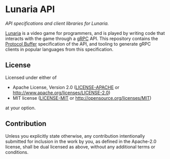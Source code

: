 # Lunaria API

_API specifications and client libraries for Lunaria._

[Lunaria] is a video game for programmers, and is played by writing code that
interacts with the game through a [gRPC] API. This repository contains the
[Protocol Buffer][protobuf] specification of the API, and tooling to generate
gRPC clients in popular languages from this specification.

## License

Licensed under either of

- Apache License, Version 2.0 ([LICENSE-APACHE](LICENSE-APACHE) or <http://www.apache.org/licenses/LICENSE-2.0>)
- MIT license ([LICENSE-MIT](LICENSE-MIT) or <http://opensource.org/licenses/MIT>)

at your option.

## Contribution

Unless you explicitly state otherwise, any contribution intentionally submitted
for inclusion in the work by you, as defined in the Apache-2.0 license, shall be
dual licensed as above, without any additional terms or conditions.

[grpc]: https://grpc.io
[lunaria]: https://playlunaria.com
[protobuf]: https://developers.google.com/protocol-buffers/
